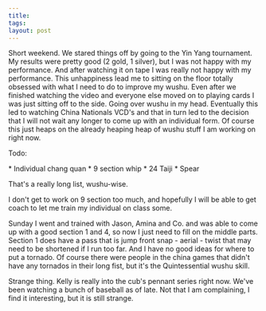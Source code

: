 ```yaml
---
title: 
tags: 
layout: post
---
```

Short weekend.  We stared things off by going to the Yin Yang tournament.  My results were pretty good (2 gold, 1 silver), but I was not happy with my performance.  And after watching it on tape I was really not happy with my performance.  This unhappiness lead me to sitting on the floor totally obsessed with what I need to do to improve my wushu.  Even after we finished watching the video and everyone else moved on to playing cards I was just sitting off to the side.  Going over wushu in my head.  Eventually this led to watching China Nationals VCD's and that in turn led to the decision that I will not wait any longer to come up with an individual form.  Of course this just heaps on the already heaping heap of wushu stuff I am working on right now.  



Todo:

 \* Individual chang quan
 \* 9 section whip
 \* 24 Taiji
 \* Spear

That's a really long list, wushu-wise.  



I don't get to work on 9 section too much, and hopefully I will be able to get coach to let me train my individual on class some.  



Sunday I went and trained with Jason, Amina and Co. and was able to come up with a good section 1 and 4, so now I just need to fill on the middle parts.  Section 1 does have  a pass that is jump front snap - aerial - twist that may need to be shortened if I run too far.  And I have no good ideas for where to put a tornado.  Of course there were people in the china games that didn't have any tornados in their long fist, but it's the Quintessential wushu skill.   



Strange thing.  Kelly is really into the cub's pennant series right now. We've been watching a bunch of baseball as of late.  Not that I am complaining, I find it interesting, but it is still strange.
